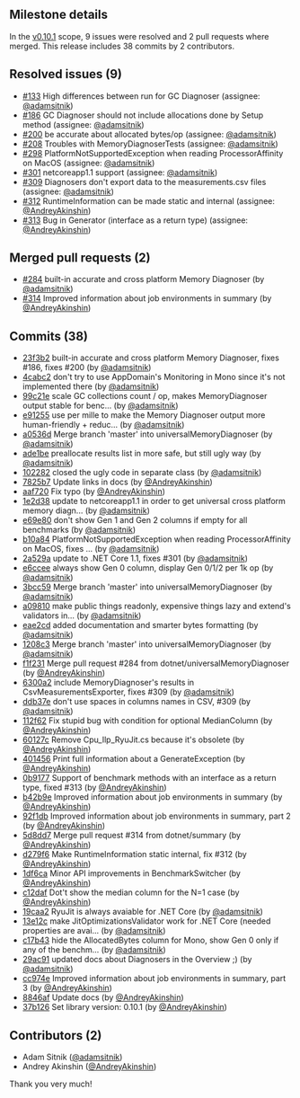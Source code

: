 ## Milestone details

In the [v0.10.1](https://github.com/dotnet/BenchmarkDotNet/issues?q=milestone:v0.10.1) scope, 
9 issues were resolved and 2 pull requests where merged.
This release includes 38 commits by 2 contributors.

## Resolved issues (9)

* [#133](https://github.com/dotnet/BenchmarkDotNet/issues/133) High differences between run for GC Diagnoser (assignee: [@adamsitnik](https://github.com/adamsitnik))
* [#186](https://github.com/dotnet/BenchmarkDotNet/issues/186) GC Diagnoser should not include allocations done by Setup method (assignee: [@adamsitnik](https://github.com/adamsitnik))
* [#200](https://github.com/dotnet/BenchmarkDotNet/issues/200) be accurate about allocated bytes/op (assignee: [@adamsitnik](https://github.com/adamsitnik))
* [#208](https://github.com/dotnet/BenchmarkDotNet/issues/208) Troubles with MemoryDiagnoserTests (assignee: [@adamsitnik](https://github.com/adamsitnik))
* [#298](https://github.com/dotnet/BenchmarkDotNet/issues/298) PlatformNotSupportedException when reading ProcessorAffinity on MacOS (assignee: [@adamsitnik](https://github.com/adamsitnik))
* [#301](https://github.com/dotnet/BenchmarkDotNet/issues/301) netcoreapp1.1 support (assignee: [@adamsitnik](https://github.com/adamsitnik))
* [#309](https://github.com/dotnet/BenchmarkDotNet/issues/309) Diagnosers don't export data to the measurements.csv files (assignee: [@adamsitnik](https://github.com/adamsitnik))
* [#312](https://github.com/dotnet/BenchmarkDotNet/issues/312) RuntimeInformation can be made static and internal (assignee: [@AndreyAkinshin](https://github.com/AndreyAkinshin))
* [#313](https://github.com/dotnet/BenchmarkDotNet/issues/313) Bug in Generator (interface as a return type) (assignee: [@AndreyAkinshin](https://github.com/AndreyAkinshin))

## Merged pull requests (2)

* [#284](https://github.com/dotnet/BenchmarkDotNet/pull/284) built-in accurate and cross platform Memory Diagnoser (by [@adamsitnik](https://github.com/adamsitnik))
* [#314](https://github.com/dotnet/BenchmarkDotNet/pull/314) Improved information about job environments in summary (by [@AndreyAkinshin](https://github.com/AndreyAkinshin))

## Commits (38)

* [23f3b2](https://github.com/dotnet/BenchmarkDotNet/commit/23f3b29b4cf0c13f49f47609b26b32a30d10289e) built-in accurate and cross platform Memory Diagnoser, fixes #186, fixes #200 (by [@adamsitnik](https://github.com/adamsitnik))
* [4cabc2](https://github.com/dotnet/BenchmarkDotNet/commit/4cabc202bcb5f76a2e417d6b20aedf5c23e12e3a) don't try to use AppDomain's Monitoring in Mono since it's not implemented there (by [@adamsitnik](https://github.com/adamsitnik))
* [99c21e](https://github.com/dotnet/BenchmarkDotNet/commit/99c21e842ec925a51f98844959b9a49b2493e971) scale GC collections count / op, makes MemoryDiagnoser output stable for benc... (by [@adamsitnik](https://github.com/adamsitnik))
* [e91255](https://github.com/dotnet/BenchmarkDotNet/commit/e91255e2a6e5b3d0e683ee5cf1773cdbbbe3649f) use per mille to make the Memory Diagnoser output more human-friendly + reduc... (by [@adamsitnik](https://github.com/adamsitnik))
* [a0536d](https://github.com/dotnet/BenchmarkDotNet/commit/a0536d1b1345ae2768c0e7bc489cb3e03f72d0b9) Merge branch 'master' into universalMemoryDiagnoser (by [@adamsitnik](https://github.com/adamsitnik))
* [ade1be](https://github.com/dotnet/BenchmarkDotNet/commit/ade1bea023aab7822373d158a8617131e371a117) preallocate results list in more safe, but still ugly way (by [@adamsitnik](https://github.com/adamsitnik))
* [102282](https://github.com/dotnet/BenchmarkDotNet/commit/1022827bbba62e855a90c9c16e6af01830c380ea) closed the ugly code in separate class (by [@adamsitnik](https://github.com/adamsitnik))
* [7825b7](https://github.com/dotnet/BenchmarkDotNet/commit/7825b719577836245af262c250fcf2104f9c644d) Update links in docs (by [@AndreyAkinshin](https://github.com/AndreyAkinshin))
* [aaf720](https://github.com/dotnet/BenchmarkDotNet/commit/aaf7202e8f329cd29a0dcd188a08b4d758ddd8fb) Fix typo (by [@AndreyAkinshin](https://github.com/AndreyAkinshin))
* [1e2d38](https://github.com/dotnet/BenchmarkDotNet/commit/1e2d381b6a7ba34d53140f28f4481d3d829b6260) update to netcoreapp1.1 in order to get universal cross platform memory diagn... (by [@adamsitnik](https://github.com/adamsitnik))
* [e69e80](https://github.com/dotnet/BenchmarkDotNet/commit/e69e80b46b612918a156362d88843a37f123564d) don't show Gen 1 and Gen 2 columns if empty for all benchmarks (by [@adamsitnik](https://github.com/adamsitnik))
* [b10a84](https://github.com/dotnet/BenchmarkDotNet/commit/b10a84cf157ef075838e303b313673ffd2bfd073) PlatformNotSupportedException when reading ProcessorAffinity on MacOS, fixes ... (by [@adamsitnik](https://github.com/adamsitnik))
* [2a529a](https://github.com/dotnet/BenchmarkDotNet/commit/2a529abfff9d72bdd4b11d82d1c918beaffaf0ff) update to .NET Core 1.1, fixes #301 (by [@adamsitnik](https://github.com/adamsitnik))
* [e6ccee](https://github.com/dotnet/BenchmarkDotNet/commit/e6ccee61de69c83c9ce5716819c48b9d844dc05e) always show Gen 0 column, display Gen 0/1/2 per 1k op (by [@adamsitnik](https://github.com/adamsitnik))
* [3bcc59](https://github.com/dotnet/BenchmarkDotNet/commit/3bcc59812a83e7f3983ed1708377e2984e8d7914) Merge branch 'master' into universalMemoryDiagnoser (by [@adamsitnik](https://github.com/adamsitnik))
* [a09810](https://github.com/dotnet/BenchmarkDotNet/commit/a098106e3e8a406908478bbce8d5a6abf5734b5f) make public things readonly, expensive things lazy and extend's validators in... (by [@adamsitnik](https://github.com/adamsitnik))
* [eae2cd](https://github.com/dotnet/BenchmarkDotNet/commit/eae2cd5c24fcb7388df4b3fe69b32ba9c40d8c22) added documentation and smarter bytes formatting (by [@adamsitnik](https://github.com/adamsitnik))
* [1208c3](https://github.com/dotnet/BenchmarkDotNet/commit/1208c33828a067b74cdf87da96d4b048bd99e0bc) Merge branch 'master' into universalMemoryDiagnoser (by [@adamsitnik](https://github.com/adamsitnik))
* [f1f231](https://github.com/dotnet/BenchmarkDotNet/commit/f1f2317dafc663a2fa854ea566ede8befc68ea6d) Merge pull request #284 from dotnet/universalMemoryDiagnoser (by [@AndreyAkinshin](https://github.com/AndreyAkinshin))
* [6300a2](https://github.com/dotnet/BenchmarkDotNet/commit/6300a29a1146d6c0ab7514c785702f97e3ee5b97) include MemoryDiagnoser's results in CsvMeasurementsExporter, fixes #309 (by [@adamsitnik](https://github.com/adamsitnik))
* [ddb37e](https://github.com/dotnet/BenchmarkDotNet/commit/ddb37ed47921f990273881b8024380195ebdf1d2) don't use spaces in columns names in CSV, #309 (by [@adamsitnik](https://github.com/adamsitnik))
* [112f62](https://github.com/dotnet/BenchmarkDotNet/commit/112f62218ba5e044b15a1f58bfa9f9c644e21853) Fix stupid bug with condition for optional MedianColumn (by [@AndreyAkinshin](https://github.com/AndreyAkinshin))
* [60127c](https://github.com/dotnet/BenchmarkDotNet/commit/60127c9e0300b3e3ea29bb5248f6753d04ef80b5) Remove Cpu_Ilp_RyuJit.cs because it's obsolete (by [@AndreyAkinshin](https://github.com/AndreyAkinshin))
* [401456](https://github.com/dotnet/BenchmarkDotNet/commit/401456b92a85342bbf4cfcc3d0b1acd926163d1a) Print full information about a GenerateException (by [@AndreyAkinshin](https://github.com/AndreyAkinshin))
* [0b9177](https://github.com/dotnet/BenchmarkDotNet/commit/0b917763b49481738742952fd3f0c03103f5d48d) Support of benchmark methods with an interface as a return type, fixed #313 (by [@AndreyAkinshin](https://github.com/AndreyAkinshin))
* [b42b9e](https://github.com/dotnet/BenchmarkDotNet/commit/b42b9e8f1aa1455c54173b9fe549ed5518869e71) Improved information about job environments in summary (by [@AndreyAkinshin](https://github.com/AndreyAkinshin))
* [92f1db](https://github.com/dotnet/BenchmarkDotNet/commit/92f1db1a83ac040630d3508f13d2af850b1b5809) Improved information about job environments in summary, part 2 (by [@AndreyAkinshin](https://github.com/AndreyAkinshin))
* [5d8dd7](https://github.com/dotnet/BenchmarkDotNet/commit/5d8dd74e33650da881d1ced32b35d9e807fc1238) Merge pull request #314 from dotnet/summary (by [@AndreyAkinshin](https://github.com/AndreyAkinshin))
* [d279f6](https://github.com/dotnet/BenchmarkDotNet/commit/d279f675f966642283fa15726d342db5568e86c8) Make RuntimeInformation static internal, fix #312 (by [@AndreyAkinshin](https://github.com/AndreyAkinshin))
* [1df6ca](https://github.com/dotnet/BenchmarkDotNet/commit/1df6ca56277e842553a81e90da2430f60812a785) Minor API improvements in BenchmarkSwitcher (by [@AndreyAkinshin](https://github.com/AndreyAkinshin))
* [c12daf](https://github.com/dotnet/BenchmarkDotNet/commit/c12dafb041d1ef15c6a6d34f3fbc469690b98bb8) Dot't show the median column for the N=1 case (by [@AndreyAkinshin](https://github.com/AndreyAkinshin))
* [19caa2](https://github.com/dotnet/BenchmarkDotNet/commit/19caa2cfec0847038ef6afe6d7a4cbc6aa89df59) RyuJit is always avaiable for .NET Core (by [@adamsitnik](https://github.com/adamsitnik))
* [13e12c](https://github.com/dotnet/BenchmarkDotNet/commit/13e12c761f3325bcdb03c77df0969cc0e4e226e3) make JitOptimizationsValidator work for .NET Core (needed properties are avai... (by [@adamsitnik](https://github.com/adamsitnik))
* [c17b43](https://github.com/dotnet/BenchmarkDotNet/commit/c17b43cf935f3252a68471eea97b2429c60752bd) hide the AllocatedBytes column for Mono, show Gen 0 only if any of the benchm... (by [@adamsitnik](https://github.com/adamsitnik))
* [29ac91](https://github.com/dotnet/BenchmarkDotNet/commit/29ac9117ba573cbfd7f105b209ca50d6094e4396) updated docs about Diagnosers in the Overview ;) (by [@adamsitnik](https://github.com/adamsitnik))
* [cc974e](https://github.com/dotnet/BenchmarkDotNet/commit/cc974e915b87536fd67b7fd24058c06d1221dc61) Improved information about job environments in summary, part 3 (by [@AndreyAkinshin](https://github.com/AndreyAkinshin))
* [8846af](https://github.com/dotnet/BenchmarkDotNet/commit/8846af5897d31f60a9aab94e0fbf888754a93486) Update docs (by [@AndreyAkinshin](https://github.com/AndreyAkinshin))
* [37b126](https://github.com/dotnet/BenchmarkDotNet/commit/37b126a4f053ed8f87cf775538bd3ac764eae0ea) Set library version: 0.10.1 (by [@AndreyAkinshin](https://github.com/AndreyAkinshin))

## Contributors (2)

* Adam Sitnik ([@adamsitnik](https://github.com/adamsitnik))
* Andrey Akinshin ([@AndreyAkinshin](https://github.com/AndreyAkinshin))

Thank you very much!

